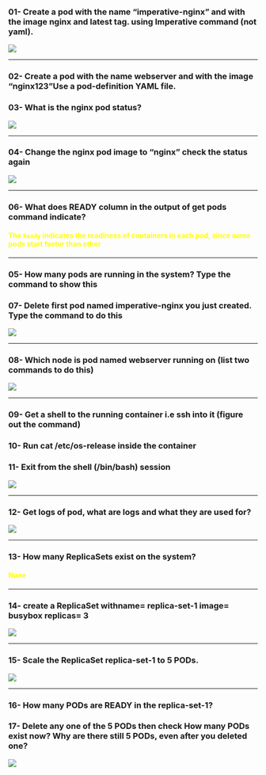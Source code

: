
### 01- Create a pod with the name “imperative-nginx” and with the image nginx and latest tag. using Imperative command (not yaml).
![](K8s_L1_Q_01.jpg)

---

### 02- Create a pod with the name webserver and with the image “nginx123”Use a pod-definition YAML file.
### 03- What is the nginx pod status?
![](K8s_L1_Q_02_03.jpg)

---

### 04- Change the nginx pod image to “nginx” check the status again
![](K8s_L1_Q_04.jpg)

---

### 06- What does READY column in the output of get pods command indicate?
#### <font style="color: yellow"> The `Ready` indicates the readiness of containers in each pod, since some pods start faster than other </font>

---

### 05- How many pods are running in the system? Type the command to show this
### 07- Delete first pod named imperative-nginx you just created. Type the command to do this
![](K8s_L1_Q_05_07.jpg)

---

### 08- Which node is pod named webserver running on (list two commands to do this)
![](K8s_L1_Q_08.jpg)

---

### 09- Get a shell to the running container i.e ssh into it (figure out the command)
### 10- Run cat /etc/os-release inside the container
### 11- Exit from the shell (/bin/bash) session
![](K8s_L1_Q_09_10_11.jpg)

---

### 12- Get logs of pod, what are logs and what they are used for?
![](K8s_L1_Q_12.jpg)

---

### 13- How many ReplicaSets exist on the system?
#### <font style="color: yellow"> None </font>
---

### 14- create a ReplicaSet withname= replica-set-1 image= busybox replicas= 3
![](K8s_L1_Q_14.jpg)

---

### 15- Scale the ReplicaSet replica-set-1 to 5 PODs.
![](K8s_L1_Q_15.jpg)

---

### 16- How many PODs are READY in the replica-set-1?
### 17- Delete any one of the 5 PODs then check How many PODs exist now? Why are there still 5 PODs, even after you deleted one?
![](K8s_L1_Q_16_17.jpg)
